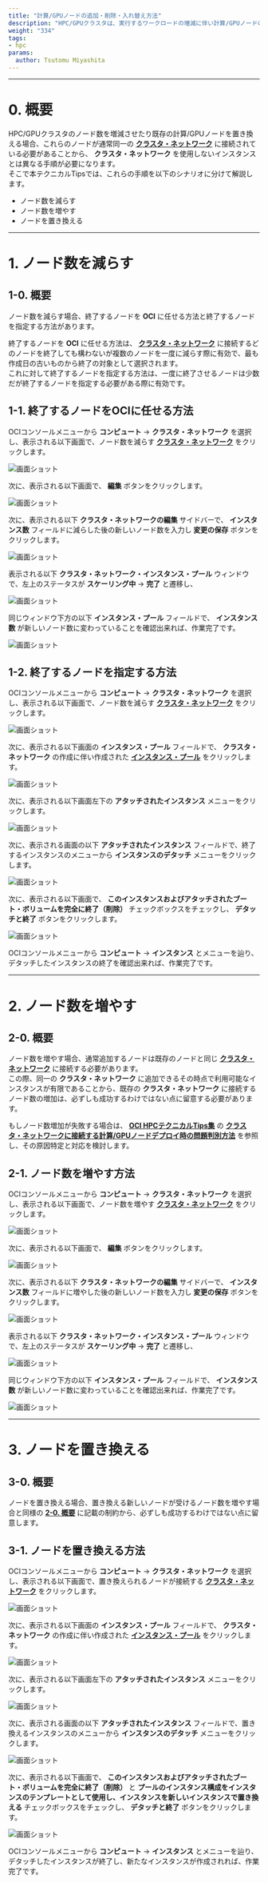 ```yaml
---
title: "計算/GPUノードの追加・削除・入れ替え方法"
description: "HPC/GPUクラスタは、実行するワークロードの増減に伴い計算/GPUノードのノード数を増減する必要が生じることがあります。またハードウェア障害が発生すると、利用可能なノード数を維持するために当該ノードを別のノードに置き換える必要が生じます。本テクニカルTipsは、クラスタ・ネットワークを使用するHPC/GPUクラスタで計算/GPUノードのノード数を増減する方法や置き換える方法を解説します。"
weight: "334"
tags:
- hpc
params:
  author: Tsutomu Miyashita
---
```


***
# 0. 概要

HPC/GPUクラスタのノード数を増減させたり既存の計算/GPUノードを置き換える場合、これらのノードが通常同一の **[クラスタ・ネットワーク](/ocitutorials/hpc/#5-1-クラスタネットワーク)** に接続されている必要があることから、 **クラスタ・ネットワーク** を使用しないインスタンスとは異なる手順が必要になります。  
そこで本テクニカルTipsでは、これらの手順を以下のシナリオに分けて解説します。

- ノード数を減らす
- ノード数を増やす
- ノードを置き換える

***
# 1. ノード数を減らす

## 1-0. 概要

ノード数を減らす場合、終了するノードを **OCI** に任せる方法と終了するノードを指定する方法があります。

終了するノードを **OCI** に任せる方法は、 **[クラスタ・ネットワーク](/ocitutorials/hpc/#5-1-クラスタネットワーク)** に接続するどのノードを終了しても構わないが複数のノードを一度に減らす際に有効で、最も作成日の古いものから終了の対象として選択されます。  
これに対して終了するノードを指定する方法は、一度に終了させるノードは少数だが終了するノードを指定する必要がある際に有効です。

## 1-1. 終了するノードをOCIに任せる方法

OCIコンソールメニューから **コンピュート** → **クラスタ・ネットワーク** を選択し、表示される以下画面で、ノード数を減らす **[クラスタ・ネットワーク](/ocitutorials/hpc/#5-1-クラスタネットワーク)** をクリックします。

![画面ショット](console_page01.png)

次に、表示される以下画面で、 **編集** ボタンをクリックします。

![画面ショット](console_page06.png)

次に、表示される以下 **クラスタ・ネットワークの編集** サイドバーで、 **インスタンス数** フィールドに減らした後の新しいノード数を入力し **変更の保存** ボタンをクリックします。

![画面ショット](console_page07.png)

表示される以下 **クラスタ・ネットワーク・インスタンス・プール** ウィンドウで、左上のステータスが **スケーリング中** → **完了** と遷移し、

![画面ショット](console_page08.png)

同じウィンドウ下方の以下 **インスタンス・プール** フィールドで、 **インスタンス数** が新しいノード数に変わっていることを確認出来れば、作業完了です。

![画面ショット](console_page09.png)

## 1-2. 終了するノードを指定する方法

OCIコンソールメニューから **コンピュート** → **クラスタ・ネットワーク** を選択し、表示される以下画面で、ノード数を減らす **[クラスタ・ネットワーク](/ocitutorials/hpc/#5-1-クラスタネットワーク)** をクリックします。

![画面ショット](console_page01.png)

次に、表示される以下画面の **インスタンス・プール** フィールドで、 **クラスタ・ネットワーク** の作成に伴い作成された **[インスタンス・プール](/ocitutorials/hpc/#5-8-インスタンスプール)** をクリックします。

![画面ショット](console_page02.png)

次に、表示される以下画面左下の **アタッチされたインスタンス** メニューをクリックします。

![画面ショット](console_page03.png)

次に、表示される画面の以下 **アタッチされたインスタンス** フィールドで、終了するインスタンスのメニューから **インスタンスのデタッチ** メニューをクリックします。

![画面ショット](console_page04.png)

次に、表示される以下画面で、 **このインスタンスおよびアタッチされたブート・ボリュームを完全に終了（削除）** チェックボックスをチェックし、 **デタッチと終了** ボタンをクリックします。

![画面ショット](console_page05.png)

OCIコンソールメニューから **コンピュート** → **インスタンス** とメニューを辿り、デタッチしたインスタンスの終了を確認出来れば、作業完了です。

***
# 2. ノード数を増やす

## 2-0. 概要

ノード数を増やす場合、通常追加するノードは既存のノードと同じ **[クラスタ・ネットワーク](/ocitutorials/hpc/#5-1-クラスタネットワーク)** に接続する必要があります。  
この際、同一の **クラスタ・ネットワーク** に追加できるその時点で利用可能なインスタンスが有限であることから、既存の **クラスタ・ネットワーク** に接続するノード数の増加は、必ずしも成功するわけではない点に留意する必要があります。

もしノード数増加が失敗する場合は、 **[OCI HPCテクニカルTips集](/ocitutorials/hpc/#3-oci-hpcテクニカルtips集)** の **[クラスタ・ネットワークに接続する計算/GPUノードデプロイ時の問題判別方法](/ocitutorials/hpc/tech-knowhow/determine-cnrelated-issue/)** を参照し、その原因特定と対応を検討します。

## 2-1. ノード数を増やす方法

OCIコンソールメニューから **コンピュート** → **クラスタ・ネットワーク** を選択し、表示される以下画面で、ノード数を増やす **[クラスタ・ネットワーク](/ocitutorials/hpc/#5-1-クラスタネットワーク)** をクリックします。

![画面ショット](console_page01.png)

次に、表示される以下画面で、 **編集** ボタンをクリックします。

![画面ショット](console_page06.png)

次に、表示される以下 **クラスタ・ネットワークの編集** サイドバーで、 **インスタンス数** フィールドに増やした後の新しいノード数を入力し **変更の保存** ボタンをクリックします。

![画面ショット](console_page07.png)

表示される以下 **クラスタ・ネットワーク・インスタンス・プール** ウィンドウで、左上のステータスが **スケーリング中** → **完了** と遷移し、

![画面ショット](console_page08.png)

同じウィンドウ下方の以下 **インスタンス・プール** フィールドで、 **インスタンス数** が新しいノード数に変わっていることを確認出来れば、作業完了です。

![画面ショット](console_page09.png)

***
# 3. ノードを置き換える

## 3-0. 概要

ノードを置き換える場合、置き換える新しいノードが受けるノード数を増やす場合と同様の **[2-0. 概要](#2-0-概要)** に記載の制約から、必ずしも成功するわけではない点に留意します。

## 3-1. ノードを置き換える方法

OCIコンソールメニューから **コンピュート** → **クラスタ・ネットワーク** を選択し、表示される以下画面で、置き換えられるノードが接続する **[クラスタ・ネットワーク](/ocitutorials/hpc/#5-1-クラスタネットワーク)** をクリックします。

![画面ショット](console_page01.png)

次に、表示される以下画面の **インスタンス・プール** フィールドで、 **クラスタ・ネットワーク** の作成に伴い作成された **[インスタンス・プール](/ocitutorials/hpc/#5-8-インスタンスプール)** をクリックします。

![画面ショット](console_page02.png)

次に、表示される以下画面左下の **アタッチされたインスタンス** メニューをクリックします。

![画面ショット](console_page03.png)

次に、表示される画面の以下 **アタッチされたインスタンス** フィールドで、置き換えるインスタンスのメニューから **インスタンスのデタッチ** メニューをクリックします。

![画面ショット](console_page04.png)

次に、表示される以下画面で、 **このインスタンスおよびアタッチされたブート・ボリュームを完全に終了（削除）** と **プールのインスタンス構成をインスタンスのテンプレートとして使用し、インスタンスを新しいインスタンスで置き換える** チェックボックスをチェックし、 **デタッチと終了** ボタンをクリックします。

![画面ショット](console_page10.png)

OCIコンソールメニューから **コンピュート** → **インスタンス** とメニューを辿り、デタッチしたインスタンスが終了し、新たなインスタンスが作成されれば、作業完了です。